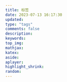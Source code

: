 ```yaml
---
title: 标签
date: 2023-07-13 16:17:30
updated:
type: "tags"
comments: false
description:
keywords:
top_img:
mathjax:
katex:
aside:
aplayer:
highlight_shrink:
random:
---
```

